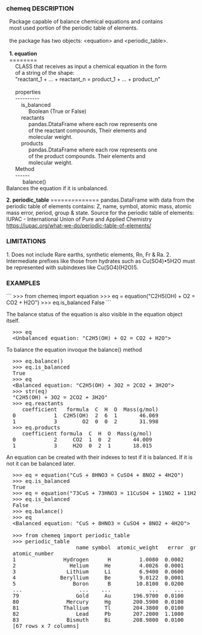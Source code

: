 ﻿<H3>chemeq DESCRIPTION</H3>
<p> 
&nbsp;&nbsp;Package capable of balance chemical equations and contains<br>
&nbsp;&nbsp;most used portion of the periodic table of elements.<br>
<br>
&nbsp;&nbsp;the package has two objects: &#60;equation&#62; and &#60;periodic_table&#62.</a><br>
<br>
&nbsp;&nbsp;<b>1. equation</b><br>
&nbsp;&nbsp;========<br>
&nbsp;&nbsp;&nbsp;&nbsp;&nbsp;&nbsp;CLASS that receives as input a chemical equation in the form<br>
&nbsp;&nbsp;&nbsp;&nbsp;&nbsp;&nbsp;of a string of the shape:<br>
&nbsp;&nbsp;&nbsp;&nbsp;&nbsp;&nbsp;"reactant_1 + ... + reactant_n  = product_1 + ... + product_n"<br>
<br>
&nbsp;&nbsp;&nbsp;&nbsp;&nbsp;&nbsp;properties<br>
&nbsp;&nbsp;&nbsp;&nbsp;&nbsp;&nbsp;----------<br>
&nbsp;&nbsp;&nbsp;&nbsp;&nbsp;&nbsp;&nbsp;&nbsp;&nbsp;&nbsp;is_balanced<br>
&nbsp;&nbsp;&nbsp;&nbsp;&nbsp;&nbsp;&nbsp;&nbsp;&nbsp;&nbsp;&nbsp;&nbsp;&nbsp;&nbsp;&nbsp;Boolean (True or False)<br>
&nbsp;&nbsp;&nbsp;&nbsp;&nbsp;&nbsp;&nbsp;&nbsp;&nbsp;&nbsp;reactants<br>
&nbsp;&nbsp;&nbsp;&nbsp;&nbsp;&nbsp;&nbsp;&nbsp;&nbsp;&nbsp;&nbsp;&nbsp;&nbsp;&nbsp;&nbsp;pandas.DtataFrame where each row represents one<br>
&nbsp;&nbsp;&nbsp;&nbsp;&nbsp;&nbsp;&nbsp;&nbsp;&nbsp;&nbsp;&nbsp;&nbsp;&nbsp;&nbsp;&nbsp;of the reactant compounds, Their elements and<br>
&nbsp;&nbsp;&nbsp;&nbsp;&nbsp;&nbsp;&nbsp;&nbsp;&nbsp;&nbsp;&nbsp;&nbsp;&nbsp;&nbsp;&nbsp;molecular weight.<br>
&nbsp;&nbsp;&nbsp;&nbsp;&nbsp;&nbsp;&nbsp;&nbsp;&nbsp;&nbsp;products<br>
&nbsp;&nbsp;&nbsp;&nbsp;&nbsp;&nbsp;&nbsp;&nbsp;&nbsp;&nbsp;&nbsp;&nbsp;&nbsp;&nbsp;&nbsp;pandas.DtataFrame where each row represents one<br>
&nbsp;&nbsp;&nbsp;&nbsp;&nbsp;&nbsp;&nbsp;&nbsp;&nbsp;&nbsp;&nbsp;&nbsp;&nbsp;&nbsp;&nbsp;of the product compounds. Their elements and<br>
&nbsp;&nbsp;&nbsp;&nbsp;&nbsp;&nbsp;&nbsp;&nbsp;&nbsp;&nbsp;&nbsp;&nbsp;&nbsp;&nbsp;&nbsp;molecular weight.<br>
&nbsp;&nbsp;&nbsp;&nbsp;&nbsp;&nbsp;Method<br>
&nbsp;&nbsp;&nbsp;&nbsp;&nbsp;&nbsp;------<br>
&nbsp;&nbsp;&nbsp;&nbsp;&nbsp;&nbsp;&nbsp;&nbsp;&nbsp;&nbsp;&nbsp;balance()<br>
               Balances the equation if it is unbalanced.

<b>  2. periodic_table</b>
     ==============
      pandas.DataFrame with data from the periodic table of elements
      contains: Z, name, symbol, atomic mass, atomic mass error, period,
      group & state.
      Source for the periodic table of elements:
	IUPAC - International Union of Pure and Applied Chemistry
	https://iupac.org/what-we-do/periodic-table-of-elements/
</p>
<H3>LIMITATIONS</H3>
<p>
  1. Does not include Rare earths, synthetic elements, Rn, Fr & Ra.
  2. Intermediate prefixes like those from hydrates such as Cu(SO4)•5H2O
     must be represented with subindexes like Cu(SO4)(H2O)5.
</p>
<p>
<H3>EXAMPLES</H3>
```
  >>> from chemeq import equation
  >>> eq = equation("C2H5(OH) + O2 = CO2 + H2O")
  >>> eq.is_balanced
  False
```</p>
  The balance status of the equation is also visible in
  the equation object itself.
<pre>  >>> eq
  &#60;Unbalanced equation: "C2H5(OH) + O2 = CO2 + H2O"&#62;</pre>

  To balance the equation invoque the balance() method
<pre>  >>> eq.balance()
  >>> eq.is_balanced
  True
  >>> eq
  &#60;Balanced equation: "C2H5(OH) + 3O2 = 2CO2 + 3H2O"&#62;
  >>> str(eq)
  "C2H5(OH) + 3O2 = 2CO2 + 3H2O"
  >>> eq.reactants
     coefficient   formula  C  H  O  Mass(g/mol)
  0            1  C2H5(OH)  2  6  1       46.069
  1            3        O2  0  0  2       31.998
  >>> eq.products
     coefficient formula  C  H  O  Mass(g/mol)
  0            2     CO2  1  0  2       44.009
  1            3     H2O  0  2  1       18.015</pre>
  

  An equation can be created with their indexes to test
  if it is balanced. If it is not it can be balanced later.
<pre>  >>> eq = equation("CuS + 8HNO3 = CuSO4 + 8NO2 + 4H2O")
  >>> eq.is_balanced
  True
  >>> eq = equation("73CuS + 73HNO3 = 11CuSO4 + 11NO2 + 11H2O")
  >>> eq.is_balanced
  False
  >>> eq.balance()
  >>> eq
  &#60;Balanced equation: "CuS + 8HNO3 = CuSO4 + 8NO2 + 4H2O"&#62;

  >>> from chemeq import periodic_table
  >>> periodic_table
                      name symbol  atomic_weight   error  group  period state
  atomic_number
  1               Hydrogen      H         1.0080  0.0002      1       1     g
  2                 Helium     He         4.0026  0.0001     18       1     g
  3                Lithium     Li         6.9400  0.0600      1       2     s
  4              Beryllium     Be         9.0122  0.0001      2       2     s
  5                  Boron      B        10.8100  0.0200     13       2     s
  ...                  ...    ...            ...     ...    ...     ...   ...
  79                  Gold     Au       196.9700  0.0100     11       6     s
  80               Mercury     Hg       200.5900  0.0100     12       6     l
  81              Thallium     Tl       204.3800  0.0100     13       6     s
  82                  Lead     Pb       207.2000  1.1000     14       6     s
  83               Bismuth     Bi       208.9800  0.0100     15       6     s
  [67 rows x 7 columns]
</pre>
